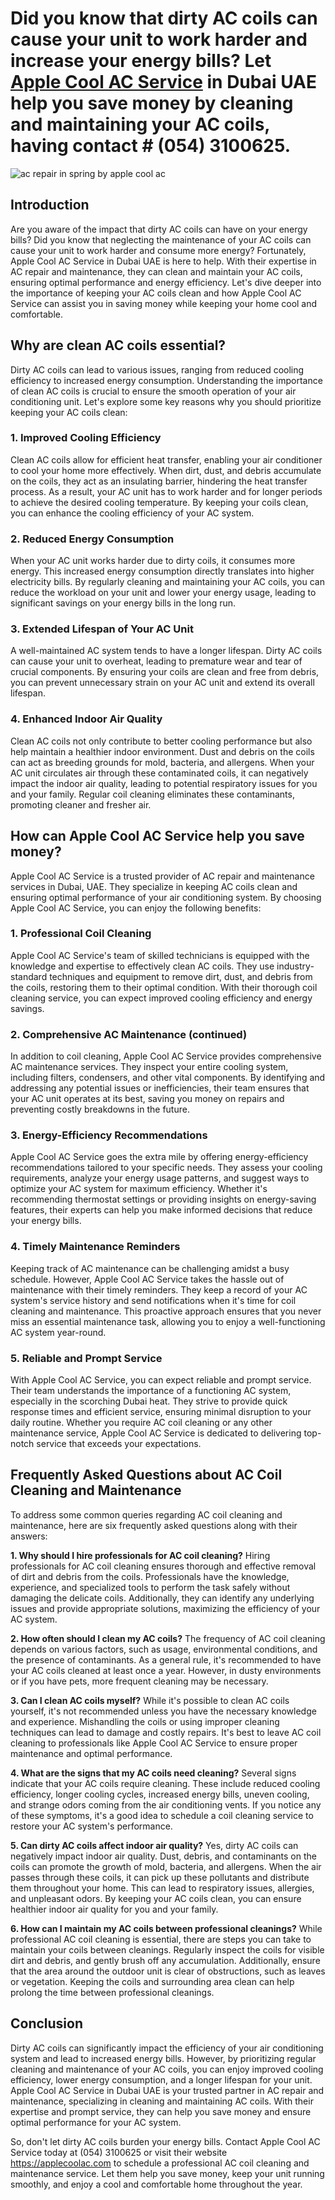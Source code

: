 # **Did you know that dirty AC coils can cause your unit to work harder and increase your energy bills? Let [Apple Cool AC Service](https://applecoolac.com) in Dubai UAE help you save money by cleaning and maintaining your AC coils, having contact # (054) 3100625.**

![ac repair in spring by apple cool ac](https://applecoolac.com/wp-content/uploads/2022/11/service-tab4.jpg)

## Introduction
Are you aware of the impact that dirty AC coils can have on your energy bills? Did you know that neglecting the maintenance of your AC coils can cause your unit to work harder and consume more energy? Fortunately, Apple Cool AC Service in Dubai UAE is here to help. With their expertise in AC repair and maintenance, they can clean and maintain your AC coils, ensuring optimal performance and energy efficiency. Let's dive deeper into the importance of keeping your AC coils clean and how Apple Cool AC Service can assist you in saving money while keeping your home cool and comfortable.

## Why are clean AC coils essential?
Dirty AC coils can lead to various issues, ranging from reduced cooling efficiency to increased energy consumption. Understanding the importance of clean AC coils is crucial to ensure the smooth operation of your air conditioning unit. Let's explore some key reasons why you should prioritize keeping your AC coils clean:

### 1. Improved Cooling Efficiency
Clean AC coils allow for efficient heat transfer, enabling your air conditioner to cool your home more effectively. When dirt, dust, and debris accumulate on the coils, they act as an insulating barrier, hindering the heat transfer process. As a result, your AC unit has to work harder and for longer periods to achieve the desired cooling temperature. By keeping your coils clean, you can enhance the cooling efficiency of your AC system.

### 2. Reduced Energy Consumption
When your AC unit works harder due to dirty coils, it consumes more energy. This increased energy consumption directly translates into higher electricity bills. By regularly cleaning and maintaining your AC coils, you can reduce the workload on your unit and lower your energy usage, leading to significant savings on your energy bills in the long run.

### 3. Extended Lifespan of Your AC Unit
A well-maintained AC system tends to have a longer lifespan. Dirty AC coils can cause your unit to overheat, leading to premature wear and tear of crucial components. By ensuring your coils are clean and free from debris, you can prevent unnecessary strain on your AC unit and extend its overall lifespan.

### 4. Enhanced Indoor Air Quality
Clean AC coils not only contribute to better cooling performance but also help maintain a healthier indoor environment. Dust and debris on the coils can act as breeding grounds for mold, bacteria, and allergens. When your AC unit circulates air through these contaminated coils, it can negatively impact the indoor air quality, leading to potential respiratory issues for you and your family. Regular coil cleaning eliminates these contaminants, promoting cleaner and fresher air.

## How can Apple Cool AC Service help you save money?
Apple Cool AC Service is a trusted provider of AC repair and maintenance services in Dubai, UAE. They specialize in keeping AC coils clean and ensuring optimal performance of your air conditioning system. By choosing Apple Cool AC Service, you can enjoy the following benefits:

### 1. Professional Coil Cleaning
Apple Cool AC Service's team of skilled technicians is equipped with the knowledge and expertise to effectively clean AC coils. They use industry-standard techniques and equipment to remove dirt, dust, and debris from the coils, restoring them to their optimal condition. With their thorough coil cleaning service, you can expect improved cooling efficiency and energy savings.

### 2. Comprehensive AC Maintenance (continued)
In addition to coil cleaning, Apple Cool AC Service provides comprehensive AC maintenance services. They inspect your entire cooling system, including filters, condensers, and other vital components. By identifying and addressing any potential issues or inefficiencies, their team ensures that your AC unit operates at its best, saving you money on repairs and preventing costly breakdowns in the future.

### 3. Energy-Efficiency Recommendations
Apple Cool AC Service goes the extra mile by offering energy-efficiency recommendations tailored to your specific needs. They assess your cooling requirements, analyze your energy usage patterns, and suggest ways to optimize your AC system for maximum efficiency. Whether it's recommending thermostat settings or providing insights on energy-saving features, their experts can help you make informed decisions that reduce your energy bills.

### 4. Timely Maintenance Reminders
Keeping track of AC maintenance can be challenging amidst a busy schedule. However, Apple Cool AC Service takes the hassle out of maintenance with their timely reminders. They keep a record of your AC system's service history and send notifications when it's time for coil cleaning and maintenance. This proactive approach ensures that you never miss an essential maintenance task, allowing you to enjoy a well-functioning AC system year-round.

### 5. Reliable and Prompt Service
With Apple Cool AC Service, you can expect reliable and prompt service. Their team understands the importance of a functioning AC system, especially in the scorching Dubai heat. They strive to provide quick response times and efficient service, ensuring minimal disruption to your daily routine. Whether you require AC coil cleaning or any other maintenance service, Apple Cool AC Service is dedicated to delivering top-notch service that exceeds your expectations.

## Frequently Asked Questions about AC Coil Cleaning and Maintenance
To address some common queries regarding AC coil cleaning and maintenance, here are six frequently asked questions along with their answers:

**1. Why should I hire professionals for AC coil cleaning?**
Hiring professionals for AC coil cleaning ensures thorough and effective removal of dirt and debris from the coils. Professionals have the knowledge, experience, and specialized tools to perform the task safely without damaging the delicate coils. Additionally, they can identify any underlying issues and provide appropriate solutions, maximizing the efficiency of your AC system.

**2. How often should I clean my AC coils?**
The frequency of AC coil cleaning depends on various factors, such as usage, environmental conditions, and the presence of contaminants. As a general rule, it's recommended to have your AC coils cleaned at least once a year. However, in dusty environments or if you have pets, more frequent cleaning may be necessary.

**3. Can I clean AC coils myself?**
While it's possible to clean AC coils yourself, it's not recommended unless you have the necessary knowledge and experience. Mishandling the coils or using improper cleaning techniques can lead to damage and costly repairs. It's best to leave AC coil cleaning to professionals like Apple Cool AC Service to ensure proper maintenance and optimal performance.

**4. What are the signs that my AC coils need cleaning?**
Several signs indicate that your AC coils require cleaning. These include reduced cooling efficiency, longer cooling cycles, increased energy bills, uneven cooling, and strange odors coming from the air conditioning vents. If you notice any of these symptoms, it's a good idea to schedule a coil cleaning service to restore your AC system's performance.

**5. Can dirty AC coils affect indoor air quality?**
Yes, dirty AC coils can negatively impact indoor air quality. Dust, debris, and contaminants on the coils can promote the growth of mold, bacteria, and allergens. When the air passes through these coils, it can pick up these pollutants and distribute them throughout your home. This can lead to respiratory issues, allergies, and unpleasant odors. By keeping your AC coils clean, you can ensure healthier indoor air quality for you and your family.

**6. How can I maintain my AC coils between professional cleanings?**
While professional AC coil cleaning is essential, there are steps you can take to maintain your coils between cleanings. Regularly inspect the coils for visible dirt and debris, and gently brush off any accumulation. Additionally, ensure that the area around the outdoor unit is clear of obstructions, such as leaves or vegetation. Keeping the coils and surrounding area clean can help prolong the time between professional cleanings.

## Conclusion
Dirty AC coils can significantly impact the efficiency of your air conditioning system and lead to increased energy bills. However, by prioritizing regular cleaning and maintenance of your AC coils, you can enjoy improved cooling efficiency, lower energy consumption, and a longer lifespan for your unit. Apple Cool AC Service in Dubai UAE is your trusted partner in AC repair and maintenance, specializing in cleaning and maintaining AC coils. With their expertise and prompt service, they can help you save money and ensure optimal performance for your AC system.

So, don't let dirty AC coils burden your energy bills. Contact Apple Cool AC Service today at (054) 3100625 or visit their website https://applecoolac.com to schedule a professional AC coil cleaning and maintenance service. Let them help you save money, keep your unit running smoothly, and enjoy a cool and comfortable home throughout the year.
